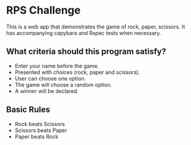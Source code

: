 # RPS Challenge #

  This is a web app that demonstrates the game of rock, paper, scissors. It has accompanying capybara and Rspec tests when necessary.


## What criteria should this program satisfy?

- Enter your name before the game.
- Presented with choices (rock, paper and scissors).
- User can choose one option.
- The game will choose a random option.
- A winner will be declared.


## Basic Rules

- Rock beats Scissors
- Scissors beats Paper
- Paper beats Rock
